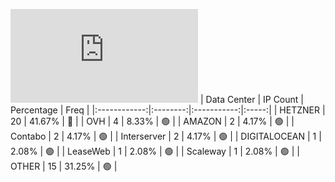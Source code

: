 ![Diagramm](https://github.com/obajay/StateSync-snapshots/blob/main/Projects/Ixo/1/README.md)
| Data Center | IP Count | Percentage | Freq |
|:------------:|:--------:|:-----------:|:-----:|
| HETZNER | 20 | 41.67% | 🔴 |
| OVH | 4 | 8.33% | 🟢 |
| AMAZON | 2 | 4.17% | 🟢 |
| Contabo | 2 | 4.17% | 🟢 |
| Interserver | 2 | 4.17% | 🟢 |
| DIGITALOCEAN | 1 | 2.08% | 🟢 |
| LeaseWeb | 1 | 2.08% | 🟢 |
| Scaleway | 1 | 2.08% | 🟢 |
| OTHER | 15 | 31.25% | 🟢 |